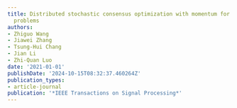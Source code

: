 ```yaml
---
title: Distributed stochastic consensus optimization with momentum for nonconvex nonsmooth
  problems
authors:
- Zhiguo Wang
- Jiawei Zhang
- Tsung-Hui Chang
- Jian Li
- Zhi-Quan Luo
date: '2021-01-01'
publishDate: '2024-10-15T08:32:37.460264Z'
publication_types:
- article-journal
publication: '*IEEE Transactions on Signal Processing*'
---
```

